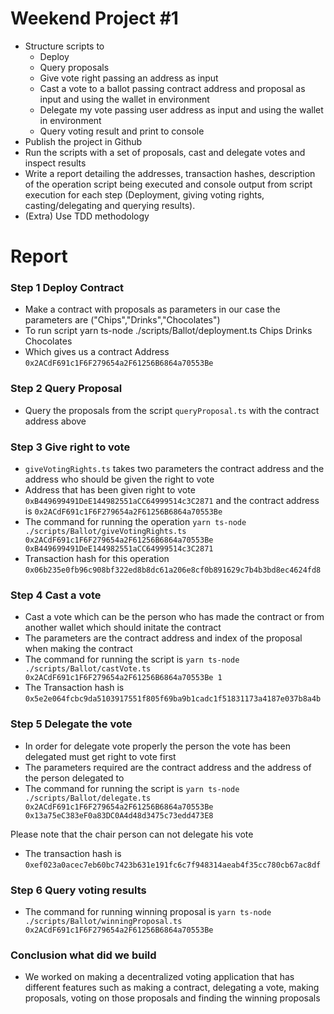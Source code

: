 # Weekend Project #1

- Structure scripts to
  - Deploy
  - Query proposals
  - Give vote right passing an address as input
  - Cast a vote to a ballot passing contract address and proposal as input and using the wallet in environment
  - Delegate my vote passing user address as input and using the wallet in environment
  - Query voting result and print to console
- Publish the project in Github
- Run the scripts with a set of proposals, cast and delegate votes and inspect results
- Write a report detailing the addresses, transaction hashes, description of the operation script being executed and console output from script execution for each step (Deployment, giving voting rights, casting/delegating and querying results).
- (Extra) Use TDD methodology

# Report

### Step 1 Deploy Contract

- Make a contract with proposals as parameters in our case the parameters are ("Chips","Drinks","Chocolates")
- To run script yarn ts-node ./scripts/Ballot/deployment.ts Chips Drinks Chocolates
- Which gives us a contract Address `0x2ACdF691c1F6F279654a2F61256B6864a70553Be`

### Step 2 Query Proposal

- Query the proposals from the script `queryProposal.ts` with the contract address above

### Step 3 Give right to vote

- `giveVotingRights.ts` takes two parameters the contract address and the address who should be given the right to vote
- Address that has been given right to vote `0xB449699491DeE144982551aCC64999514c3C2871` and the contract address is `0x2ACdF691c1F6F279654a2F61256B6864a70553Be`
- The command for running the operation `yarn ts-node ./scripts/Ballot/giveVotingRights.ts 0x2ACdF691c1F6F279654a2F61256B6864a70553Be 0xB449699491DeE144982551aCC64999514c3C2871`
- Transaction hash for this operation `0x06b235e0fb96c908bf322ed8b8dc61a206e8cf0b891629c7b4b3bd8ec4624fd8`

### Step 4 Cast a vote

- Cast a vote which can be the person who has made the contract or from another wallet which should initate the contract
- The parameters are the contract address and index of the proposal when making the contract
- The command for running the script is `yarn ts-node ./scripts/Ballot/castVote.ts 0x2ACdF691c1F6F279654a2F61256B6864a70553Be 1`
- The Transaction hash is `0x5e2e064fcbc9da5103917551f805f69ba9b1cadc1f51831173a4187e037b8a4b`

### Step 5 Delegate the vote

- In order for delegate vote properly the person the vote has been delegated must get right to vote first
- The parameters required are the contract address and the address of the person delegated to
- The command for running the script is `yarn ts-node ./scripts/Ballot/delegate.ts 0x2ACdF691c1F6F279654a2F61256B6864a70553Be 0x13a75eC383eF0a83DC0A4d48d3475c73edd473E8`

Please note that the chair person can not delegate his vote

- The transaction hash is `0xef023a0acec7eb60bc7423b631e191fc6c7f948314aeab4f35cc780cb67ac8df`

### Step 6 Query voting results

- The command for running winning proposal is `yarn ts-node ./scripts/Ballot/winningProposal.ts 0x2ACdF691c1F6F279654a2F61256B6864a70553Be`

### Conclusion what did we build

- We worked on making a decentralized voting application that has different features such as making a contract, delegating a vote, making proposals, voting on those proposals and finding the winning proposals
